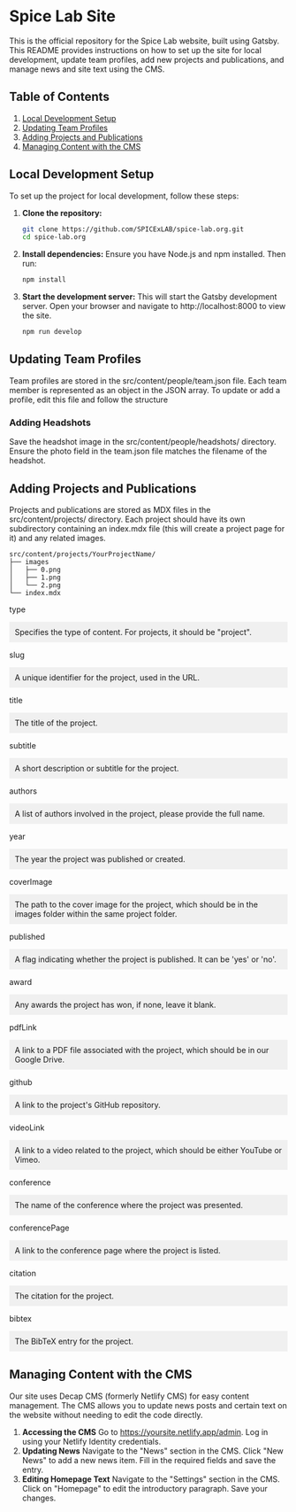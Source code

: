 # Spice Lab Site

This is the official repository for the Spice Lab website, built using Gatsby. This README provides instructions on how to set up the site for local development, update team profiles, add new projects and publications, and manage news and site text using the CMS.

## Table of Contents

1. [Local Development Setup](#local-development-setup)
2. [Updating Team Profiles](#updating-team-profiles)
3. [Adding Projects and Publications](#adding-projects-and-publications)
4. [Managing Content with the CMS](#managing-content-with-the-cms)

## Local Development Setup

To set up the project for local development, follow these steps:

1. **Clone the repository:**

   ```bash
   git clone https://github.com/SPICExLAB/spice-lab.org.git
   cd spice-lab.org
2. **Install dependencies:**
   Ensure you have Node.js and npm installed. Then run:
   
   ```bash
   npm install
4. **Start the development server:**
   This will start the Gatsby development server. Open your browser and navigate to http://localhost:8000 to view the site.
   
   ```bash
   npm run develop

## Updating Team Profiles

Team profiles are stored in the src/content/people/team.json file. Each team member is represented as an object in the JSON array. To update or add a profile, edit this file and follow the structure

### Adding Headshots
Save the headshot image in the src/content/people/headshots/ directory.
Ensure the photo field in the team.json file matches the filename of the headshot.

## Adding Projects and Publications
Projects and publications are stored as MDX files in the src/content/projects/ directory. Each project should have its own subdirectory containing an index.mdx file (this will create a project page for it) and any related images.


```
src/content/projects/YourProjectName/
├── images
│   ├── 0.png
│   ├── 1.png
│   └── 2.png
└── index.mdx
```


type
<div style="background-color: #f0f0f0; padding: 10px;">Specifies the type of content. For projects, it should be "project".</div>

slug
<div style="background-color: #f0f0f0; padding: 10px;">A unique identifier for the project, used in the URL.</div>

title
<div style="background-color: #f0f0f0; padding: 10px;">The title of the project.</div>

subtitle
<div style="background-color: #f0f0f0; padding: 10px;">A short description or subtitle for the project.</div>

authors
<div style="background-color: #f0f0f0; padding: 10px;">A list of authors involved in the project, please provide the full name.</div>

year
<div style="background-color: #f0f0f0; padding: 10px;">The year the project was published or created.</div>

coverImage
<div style="background-color: #f0f0f0; padding: 10px;">The path to the cover image for the project, which should be in the images folder within the same project folder.</div>

published
<div style="background-color: #f0f0f0; padding: 10px;">A flag indicating whether the project is published. It can be 'yes' or 'no'.</div>

award
<div style="background-color: #f0f0f0; padding: 10px;">Any awards the project has won, if none, leave it blank.</div>

pdfLink
<div style="background-color: #f0f0f0; padding: 10px;">A link to a PDF file associated with the project, which should be in our Google Drive.</div>

github
<div style="background-color: #f0f0f0; padding: 10px;">A link to the project's GitHub repository.</div>

videoLink
<div style="background-color: #f0f0f0; padding: 10px;">A link to a video related to the project, which should be either YouTube or Vimeo.</div>

conference
<div style="background-color: #f0f0f0; padding: 10px;">The name of the conference where the project was presented.</div>

conferencePage
<div style="background-color: #f0f0f0; padding: 10px;">A link to the conference page where the project is listed.</div>

citation
<div style="background-color: #f0f0f0; padding: 10px;">The citation for the project.</div>

bibtex
<div style="background-color: #f0f0f0; padding: 10px;">The BibTeX entry for the project.</div>

## Managing Content with the CMS
Our site uses Decap CMS (formerly Netlify CMS) for easy content management. The CMS allows you to update news posts and certain text on the website without needing to edit the code directly.

1. **Accessing the CMS**
Go to https://yoursite.netlify.app/admin.
Log in using your Netlify Identity credentials.
2. **Updating News**
Navigate to the "News" section in the CMS.
Click "New News" to add a new news item.
Fill in the required fields and save the entry.
3. **Editing Homepage Text**
Navigate to the "Settings" section in the CMS.
Click on "Homepage" to edit the introductory paragraph.
Save your changes.
